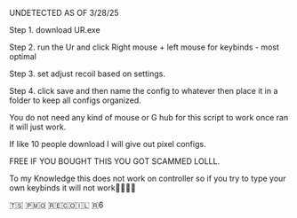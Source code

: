 

UNDETECTED AS OF 3/28/25



Step 1. download UR.exe 

Step 2. run the Ur and click Right mouse + left mouse for keybinds - most optimal 

Step 3. set adjust recoil based on settings.

Step 4. click save and then name the config to whatever then place it in a folder to keep all configs organized.






You do not need any kind of mouse or G hub for this script to work once ran it will just work. 









If like 10 people download I will give out pixel configs.









FREE IF YOU BOUGHT THIS YOU GOT SCAMMED LOLLL.


To my Knowledge this does not work on controller so if you try to type your own keybinds it will not work🥀🥀🥀🥀






🇹​​​​​🇸​​​​​ 🇵​​​​​🇲​​​​​🇴​​​​​ 🇷​​​​​🇪​​​​​🇨​​​​​🇴​​​​​🇮​​​​​🇱​​​​​ 🇷​​​​​6

